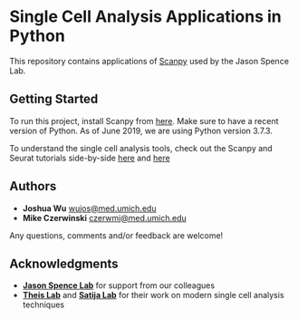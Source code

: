 # Single Cell Analysis Applications in Python

This repository contains applications of [Scanpy](https://github.com/theislab/scanpy) used by the Jason Spence Lab. 

## Getting Started

To run this project, install Scanpy from [here](https://github.com/theislab/scanpy). Make sure to have a recent version of Python. As of June 2019, we are using Python version 3.7.3.

To understand the single cell analysis tools, check out the Scanpy and Seurat tutorials side-by-side [here](https://scanpy-tutorials.readthedocs.io/en/latest/pbmc3k.html) and [here](https://satijalab.org/seurat/v3.0/pbmc3k_tutorial.html)

<!-- ### Prerequisites

What things you need to install the software and how to install them

```
Give examples
```

### Installing

A step by step series of examples that tell you how to get a development env running

Say what the step will be

```
Give the example
```

And repeat

```
until finished
```

End with an example of getting some data out of the system or using it for a little demo

## Running the tests

Explain how to run the automated tests for this system

### Break down into end to end tests

Explain what these tests test and why

```
Give an example
```

### And coding style tests

Explain what these tests test and why

```
Give an example
``` -->

## Authors

* **Joshua Wu** wujos@med.umich.edu
* **Mike Czerwinski** czerwmj@med.umich.edu

Any questions, comments and/or feedback are welcome!

## Acknowledgments

* [**Jason Spence Lab**](http://www.jasonspencelab.com/) for support from our colleagues
* [**Theis Lab**](https://github.com/theislab) and [**Satija Lab**](https://satijalab.org/) for their work on modern single cell analysis techniques
